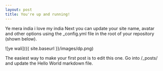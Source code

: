 ```yaml
---
layout: post
title: You're up and running!
---
```




Ye mera india i love my india
Next you can update your site name, avatar and other options using the _config.yml file in the root of your repository (shown below).

![ye wali]({{ site.baseurl }}/images/dp.png)

The easiest way to make your first post is to edit this one. Go into /_posts/ and update the Hello World markdown file.



